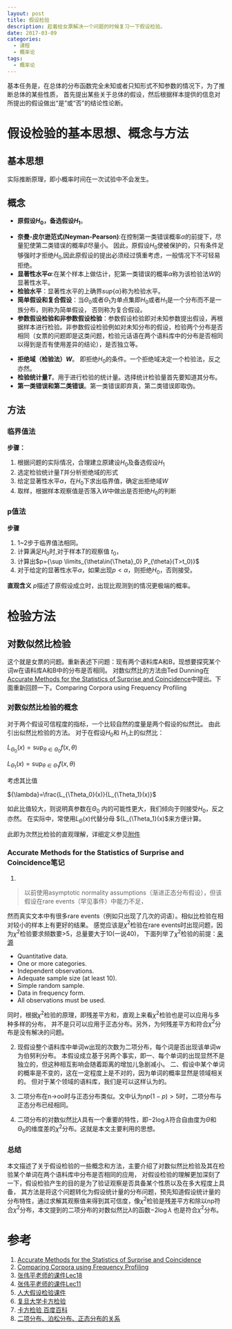 ```yaml
---
layout: post
title: 假设检验
description: 趁着给女票解决一个问题的时候复习一下假设检验。
date: 2017-03-09
categories: 
  - 课程
  - 概率论
tags:
  - 概率论
---
```


基本任务是，在总体的分布函数完全未知或者只知形式不知参数的情况下，为了推断总体的某些性质，
首先提出某些关于总体的假设，然后根据样本提供的信息对所提出的假设做出“是”或“否”的结论性论断。

# 假设检验的基本思想、概念与方法

## 基本思想
实际推断原理，即小概率时间在一次试验中不会发生。

## 概念
+ **原假设$H_0$，备选假设$H_1$**。
 - **奈曼-皮尔逊范式(Neyman-Pearson)**:在控制第一类错误概率$\alpha$的前提下，尽量犯使第二类错误的概率$\beta$尽量小。 因此，原假设$H_0$使被保护的，只有条件足够强时才拒绝$H_0$,因此原假设的提出必须经过慎重考虑，一般情况下不可轻易拒绝。
 - **显著性水平$\alpha$**:在某个样本上做估计，犯第一类错误的概率$\alpha$称为该检验法$W$的显著性水平。
 - **检验水平**：显著性水平的上确界$sup\{\alpha\}$称为检验水平。
 - **简单假设和复合假设**：当$\Theta_0$或者$\Theta_1$为单点集即$H_0$或者$H_1$是一个分布而不是一族分布，则称为简单假设，
 否则称为复合假设。
 - **参数假设检验和非参数假设检验**：参数假设检验即对未知参数提出假设，再根据样本进行检验。非参数假设检验例如对未知分布的假设，检验两个分布是否相同（女票的问题即是这类问题，检验元话语在两个语料库中的分布是否相同以得到是否有使用差异的结论），是否独立等。
+ **拒绝域（检验法）$W$**。 即拒绝$H_0$的条件。一个拒绝域决定一个检验法，反之亦然。
+ **检验统计量$T$**。用于进行检验的统计量。选择统计检验量首先要知道其分布。
+ **第一类错误和第二类错误**。第一类错误即弃真，第二类错误即取伪。

## 方法
### 临界值法
**步骤：**
1. 根据问题的实际情况，合理建立原建设$H_0$及备选假设$H_1$
2. 选定检验统计量$T$并分析拒绝域的形式
3. 给定显著性水平$\alpha$，在$H_0$下求出临界值，确定出拒绝域$W$
4. 取样，根据样本观察值是否落入$W$中做出是否拒绝$H_0$的判断

### p值法
**步骤**
1. 1~2步于临界值法相同。
2. 计算满足$H_0$时,对于样本$T$的观察值
  $t_0$，
3. 计算出$p={\sup \limits_{\theta\in{\Theta}_0} P_{\theta}(T>t_0)}$
4. 对于给定的显著性水平$\alpha$，如果出现$p<\alpha$，则拒绝$H_0$，否则接受。

**直观含义**
$p$描述了原假设成立时，出现比观测到的情况更极端的概率。

# 检验方法
## 对数似然比检验
这个就是女票的问题。重新表述下问题：现有两个语料库A和B，现想要探究某个词w在语料库A和B中的分布是否相同。
对数似然比的方法由Ted Dunning在[Accurate Methods for the Statistics of Surprise and Coincidence](../docs/HypothesisTesting/Accurate_Methods_for_the_Statistics_of_Surprise_and_Coincidence.pdf)中提出。下面重新回顾一下。Comparing Corpora using Frequency Profiling
### 对数似然比检验的概念
对于两个假设可信程度的指标，一个比较自然的度量是两个假设的似然比。
由此引出似然比检验的方法。
对于在假设$H_0$和
$H_1$上的似然比：

$L_{\Theta_0}(x)=\sup_{\theta\in\Theta_0}f(x,\theta)$

$L_{\Theta_1}(x)=\sup_{\theta\in\Theta_1}f(x,\theta)$

考虑其比值

${\lambda}=\frac{L_{\Theta_0}(x)}{L_{\Theta_1}(x)}$

如此比值较大，则说明真参数在$\Theta_0$
内的可能性更大，我们倾向于则接受$H_0$，反之亦然。
在实际中，常使用$L_{\Theta}(x)$代替分母
${L_{\Theta_1}(x)$来方便计算。

此即为次然比检验的直观理解，详细定义参见[附件](../docs/HypothesisTesting/HypothesisTesting_zhangweiping.pdf)

### Accurate Methods for the Statistics of Surprise and Coincidence笔记
1. 
> 以前使用asymptotic normality assumptions（渐进正态分布假设），但该假设在rare events（罕见事件）中能力不足，


然而真实文本中有很多rare events（例如只出现了几次的词语）。相似比检验在相对较小的样本上有更好的结果。
感觉应该是${\chi}^2$检验在rare events时出现问题，因为${\chi}^2$检验要求频数要>5，总量要大于10(一说40)，
下面列举了${\chi}^2$检验的前提：[来源](https://cos.name/cn/topic/408990/)
  + Quantitative data.
  + One or more categories.
  + Independent observations.
  + Adequate sample size (at least 10).
  + Simple random sample.
  + Data in frequency form.
  + All observations must be used.

同时，根据${\chi}^2$检验的原理，即残差平方和，直观上来看${\chi}^2$检验也是可以应用与多种多样的分布，
并不是只可以应用于正态分布。另外，为何残差平方和符合${\chi}^2$分布是没有解决的问题。

2. 现假设整个语料库中单词w出现的次数为二项分布，每个词是否出现该单词w为伯努利分布。
本假设成立基于另两个事实，即一、每个单词的出现显然不是独立的，但这种相互影响会随着距离的增加儿急剧减小。
二、假设中某个单词的概率是不变的，这在一定程度上是不对的，因为单词的概率显然是领域相关的。
但对于某个领域的语料库，我们是可以这样认为的。

3. 二项分布在n->oo时与正态分布类似。文中认为$np(1-p)>5$时，二项分布与正态分布已经相同。

4. 二项分布的对数似然比$\lambda$具有一个重要的特性，即$-2\log{\lambda}$符合自由度为$\Theta$和
$\Theta_0$的维度差的${\chi}^2$分布。这就是本文主要利用的思想。

### 总结 
本文描述了关于假设检验的一些概念和方法，主要介绍了对数似然比检验及其在检验某个单词在两个语料库中分布是否相同的应用，
对假设检验的理解更加深刻了一下，假设检验产生的目的是为了验证观察是否具备某个性质以及在多大程度上具备，
其方法是将这个问题转化为假设统计量的分布问题，预先知道假设统计量的分布特性，通过求解其观察值来得到其可信度，像${\chi}^2$检验是残差平方和除以np符合${\chi}^2$分布，本文提到的二项分布的对数似然比$\lambda$的函数$-2\log\lambda$
也是符合${\chi}^2$分布。

# 参考

1. [Accurate Methods for the Statistics of Surprise and Coincidence](../docs/HypothesisTesting/Accurate_Methods_for_the_Statistics_of_Surprise_and_Coincidence.pdf)
2. [Comparing Corpora using Frequency Profiling](../docs/HypothesisTesting/Comparing_Corpora_using_Frequency_Profiling.pdf)
3. [张伟平老师的课件Lec18](../docs/HypothesisTesting/Hypothesis_test_zhangweiping_Lec18_slides.pdf)
4. [张伟平老师的课件Lec11](../docs/HypothesisTesting/HypothesisTesting_zhangweiping.pdf)
5. [人大假设检验课件](../docs/HypothesisTesting/Hypothesis_test_人大课件.ppt)
6. [复旦大学卡方检验](../docs/HypothesisTesting/卡方检验复旦.ppt)
6. [卡方检验 百度百科](http://baike.baidu.com/item/%E5%8D%A1%E6%96%B9%E6%A3%80%E9%AA%8C)
6. [二项分布、泊松分布、正态分布的关系](http://hongyitong.github.io/2016/11/13/%E4%BA%8C%E9%A1%B9%E5%88%86%E5%B8%83%E3%80%81%E6%B3%8A%E6%9D%BE%E5%88%86%E5%B8%83%E3%80%81%E6%AD%A3%E6%80%81%E5%88%86%E5%B8%83/)